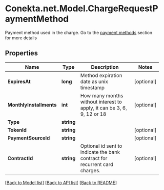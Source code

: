 # Conekta.net.Model.ChargeRequestPaymentMethod
Payment method used in the charge. Go to the [payment methods](https://developers.conekta.com/reference/m%C3%A9todos-de-pago) section for more details 

## Properties

Name | Type | Description | Notes
------------ | ------------- | ------------- | -------------
**ExpiresAt** | **long** | Method expiration date as unix timestamp | [optional] 
**MonthlyInstallments** | **int** | How many months without interest to apply, it can be 3, 6, 9, 12 or 18 | [optional] 
**Type** | **string** |  | 
**TokenId** | **string** |  | [optional] 
**PaymentSourceId** | **string** |  | [optional] 
**ContractId** | **string** | Optional id sent to indicate the bank contract for recurrent card charges. | [optional] 

[[Back to Model list]](../README.md#documentation-for-models) [[Back to API list]](../README.md#documentation-for-api-endpoints) [[Back to README]](../README.md)

